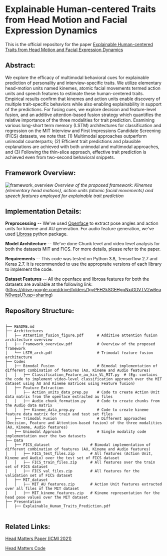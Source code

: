 # Explainable Human-centered Traits from Head Motion and Facial Expression Dynamics
This is the official repository for the paper [Explainable Human-centered Traits from Head Motion and Facial Expression Dynamics](https://arxiv.org/pdf/2302.09817v2.pdf)
## Abstract: 
We explore the efficacy of multimodal behavioral cues for explainable prediction of personality and interview-specific traits. We utilize elementary head-motion units named kinemes, atomic facial movements termed action units and speech features to estimate these human-centered traits. Empirical results confirm that kinemes and action units enable discovery of multiple trait-specific behaviors while also enabling explainability in support of the predictions. For fusing cues, we explore decision and feature-level fusion, and an additive attention-based fusion strategy which quantifies the relative importance of the three modalities for trait prediction. Examining various long-short term memory (LSTM) architectures for classification and regression on the MIT Interview and First Impressions Candidate Screening (FICS) datasets, we note that: (1) Multimodal approaches outperform unimodal counterparts; (2) Efficient trait predictions and plausible explanations are achieved with both unimodal and multimodal approaches, and (3) Following the thin-slice approach, effective trait prediction is achieved even from two-second behavioral snippets.

## Framework Overview:
![framework_overview](https://github.com/deepsurbhi8/Explainable_Human_Traits_Prediction/assets/79365852/9c3480ab-78c1-40ae-89bb-02b75503fa37)
*Overview of the proposed framework: Kinemes (elementary head motions), action units (atomic facial movements) and speech features employed for explainable trait prediction*

## Implementation Details:
**Preprocessing** -- We've used [Openface](https://github.com/TadasBaltrusaitis/OpenFace) to extract pose angles and action units for kineme and AU generation. For audio feature generation, we've used [Librosa](https://librosa.org/doc/latest/index.html) python package.

**Model Architecture** -- We've done Chunk level and video level analysis for both the datasets MIT and FICS. For more details, please refer to the paper.

**Requirements** -- This code was tested on Python 3.8, Tensorflow 2.7 and Keras 2.7. It is recommended to use the appropraite versions of each library to implement the code.

**Dataset Features** -- All the openface and librosa features for both the datasets are available at the following link: (https://drive.google.com/drive/folders/1gyPFH2kSGEHgpNxiGDVTV2w6eaN0wqsU?usp=sharing)

## Repository Structure:
<pre>
<code>
├── README.md    
├── Architectures           
│   ├── Attention_fusion_figure.pdf      # Additive attention fusion architecture overview
│   ├── Framework_overview.pdf           # Overview of the proposed framework
│   └── LSTM_arch.pdf                    # Trimodal feature fusion architecture
├── Codes         
│   ├── Bimodal Fusion                   # Bimodal implementation of different combination of features (AU, Kineme and Audio features)        
│   │   ├── Classification_Feature_au_kin_VL_MIT.py  # (Eg: contains the code to implement video-level classification appraoch over the MIT dataset using AU and Kineme matrices using Feature fusion)
│   ├── Feature Extraction               
│   │   ├── Action_units_data_prep.py    # Code to create Action Unit data matrix from the openface extracted au files
│   │   ├── Audio_chunk_formation.py     # Code to create chunks from the Audio data matrix 
│   │   ├── Kineme_data_prep.py          # Code to create kineme feature data matrix for train and test set files
│   ├── Trimodal Fusion                  # Different approaches (Decision, Feature and Attention-based fusion) of the three modalities (AU, Kineme, Audio features)
│   ├── Unimodal Approach                # Single modality code implementation over the two datasets
├── Data         
│   ├── FICS_dataset                  # Bimodal implementation of different combination of features (AU, Kineme and Audio features)        
│   │   ├── FICS_test_files.zip       # All features (Action Unit, Kineme and Audio) over the test set of FICS dataset
│   │   ├── FICS_train_files.zip      # All features over the train set of FICS dataset
│   │   ├── FICS_val_files.zip        # All features for the validation set of FICS dataset
│   ├── MIT_dataset    
│   │   ├── MIT_AU_features.zip       # Action Unit features extracted over all files of the MIT dataset
│   │   ├── MIT_kineme_features.zip   # Kineme representation for the head pose values over the MIT dataset
├── Presentation         
│   ├── Explainable_Human_Traits_Prediction.pdf        
</code>
</pre>
## Related Links:
[Head Matters Paper (ICMI 2021)](https://dl.acm.org/doi/10.1145/3462244.3479901)

[Head Matters Code](https://github.com/MonikaGahalawat11/Head-Matters--Code) 


